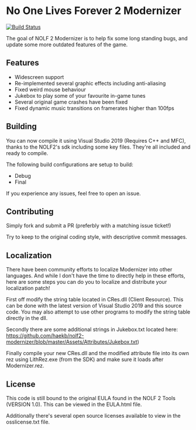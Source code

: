 # No One Lives Forever 2 Modernizer

[![Build Status](https://dev.azure.com/heytherecoffee/NOLF2-Modernizer/_apis/build/status/haekb.nolf2-modernizer?branchName=master)](https://dev.azure.com/heytherecoffee/NOLF2-Modernizer/_build/latest?definitionId=4&branchName=master)

The goal of NOLF 2 Modernizer is to help fix some long standing bugs, and update some more outdated features of the game.

## Features

 - Widescreen support
 - Re-implemented several graphic effects including anti-aliasing
 - Fixed weird mouse behaviour
 - Jukebox to play some of your favourite in-game tunes
 - Several original game crashes have been fixed
 - Fixed dynamic music transitions on framerates higher than 100fps

## Building

You can now compile it using Visual Studio 2019 (Requires C++ and MFC), thanks to the NOLF2's sdk including some key files. They're all included and ready to compile.

The following build configurations are setup to build: 
 - Debug
 - Final

If you experience any issues, feel free to open an issue.

## Contributing

Simply fork and submit a PR (preferbly with a matching issue ticket!) 

Try to keep to the original coding style, with descriptive commit messages.

## Localization

There have been community efforts to localize Modernizer into other languages. And while I don't have the time to directly help in these efforts, here are some steps you can do you to localize and distribute your localization patch!

First off modify the string table located in CRes.dll (Client Resource). This can be done with the latest version of Visual Studio 2019 and this source code. You may also attempt to use other programs to modify the string table directly in the dll. 

Secondly there are some additional strings in Jukebox.txt located here: https://github.com/haekb/nolf2-modernizer/blob/master/Assets/Attributes/Jukebox.txt) 

Finally compile your new CRes.dll and the modified attribute file into its own rez using LithRez.exe (from the SDK) and make sure it loads after Modernizer.rez.

## License

This code is still bound to the original EULA found in the NOLF 2 Tools (VERSION 1.0). This can be viewed in the EULA.html file.

Additionally there's several open source licenses available to view in the osslicense.txt file.